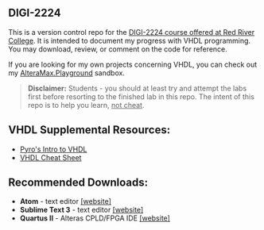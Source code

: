 <!-- https://github.com/adam-p/markdown-here/wiki/Markdown-Cheatsheet -->

DIGI-2224
---------

This is a version control repo for the <u>DIGI-2224 course offered at Red River College</u>. It is intended to document my progress with VHDL programming. You may download, review, or comment on the code for reference. 

If you are looking for my own projects concerning VHDL, you can check out my <a href="https://github.com/glennlopez/AlteraMax.Playground">AlteraMax.Playground</a> sandbox.

> <b>Disclaimer:</b> Students - you should at least try and attempt the labs first before resorting to the finished lab in this repo. The intent of this repo is to help you learn, <u>not cheat</u>.

VHDL Supplemental Resources:
----------------------------
<ul>
   <li><a href="http://www.pyroelectro.com/edu/fpga/">Pyro's Intro to VHDL</a></li>
   <li><a href="https://courseware.ee.calpoly.edu/cpe-169/Misc_stuff/cheat_sheet.pdf">VHDL Cheat Sheet</a></li>
</ul>


Recommended Downloads:
----------------------
- **Atom** - text editor <a href="https://atom.io/">[website]</a>
- **Sublime Text 3** - text editor <a href="http://www.sublimetext.com/3">[website]</a>
- **Quartus II** - Alteras CPLD/FPGA IDE <a href="http://dl.altera.com/?edition=web">[website]</a>
